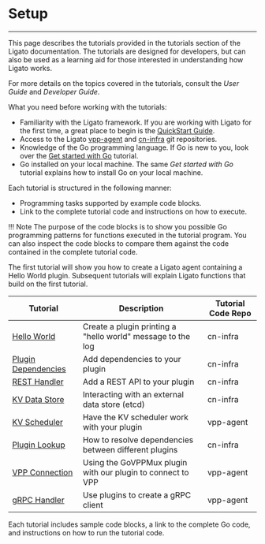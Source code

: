 # Setup

---

This page describes the tutorials provided in the tutorials section of the Ligato documentation. The tutorials are designed for developers, but can also be used as a learning aid for those interested in understanding how Ligato works. 

For more details on the topics covered in the tutorials, consult the _User Guide_ and _Developer Guide_.  

What you need before working with the tutorials:

* Familiarity with the Ligato framework. If you are working with Ligato for the first time, a great place to begin is the [QuickStart Guide][quickstart].
* Access to the Ligato [vpp-agent][vpp-agent] and [cn-infra][cn-infra] git repositories.
* Knowledge of the Go programming language. If Go is new to you, look over the [Get started with Go](https://golang.org/doc/tutorial/getting-started) tutorial. 
* Go installed on your local machine. The same _Get started with Go_ tutorial explains how to install Go on your local machine.  

Each tutorial is structured in the following manner:

- Programming tasks supported by example code blocks. 
- Link to the complete tutorial code and instructions on how to execute.

!!! Note
    The purpose of the code blocks is to show you possible Go programming patterns for functions executed in the tutorial program. You can also inspect the code blocks to compare them against the code contained in the complete tutorial code.

The first tutorial will show you how to create a Ligato agent containing a Hello World plugin. Subsequent tutorials will explain Ligato functions that build on the first tutorial.

| Tutorial  |  Description | Tutorial Code Repo |
|---|---|---|
| [Hello World](01_hello-world.md)  |  Create a plugin printing a "hello world" message to the log | cn-infra |
|  [Plugin Dependencies](02_plugin-deps.md) | Add dependencies to your plugin  | cn-infra |
| [REST Handler](03_rest-handler.md)  |  Add a REST API to your plugin | cn-infra |
|  [KV Data Store](04_kv-store.md) | Interacting with an external data store (etcd)   | cn-infra |
| [KV Scheduler](05_kv-scheduler.md)  | Have the KV scheduler work with your plugin  | vpp-agent |
|  [Plugin Lookup](06_plugin-lookup.md) |  How to resolve dependencies between different plugins |  cn-infra |
| [VPP Connection](07_vpp-connection.md)  | Using the GoVPPMux plugin with our plugin to connect to VPP  | vpp-agent |
|  [gRPC Handler](08_grpc-tutorial.md) |  Use plugins to create a gRPC client | vpp-agent |

Each tutorial includes sample code blocks, a link to the complete Go code, and instructions on how to run the tutorial code.


[vpp-agent]: https://github.com/ligato/vpp-agent
[cn-infra]: https://github.com/ligato/cn-infra
[quickstart]: ../user-guide/quickstart.md
